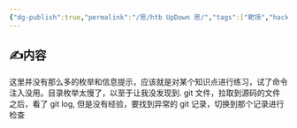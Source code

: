 ```yaml
---
{"dg-publish":true,"permalink":"/思/htb UpDown 思/","tags":["靶场","hackthebox","oscp"]}
---
```



## ✍内容
这里并没有那么多的枚举和信息提示，应该就是对某个知识点进行练习，试了命令注入没用。目录枚举太慢了，以至于让我没发现到. git 文件，拉取到源码的文件之后，看了 git log, 但是没有经验，要找到异常的 git 记录，切换到那个记录进行检查
